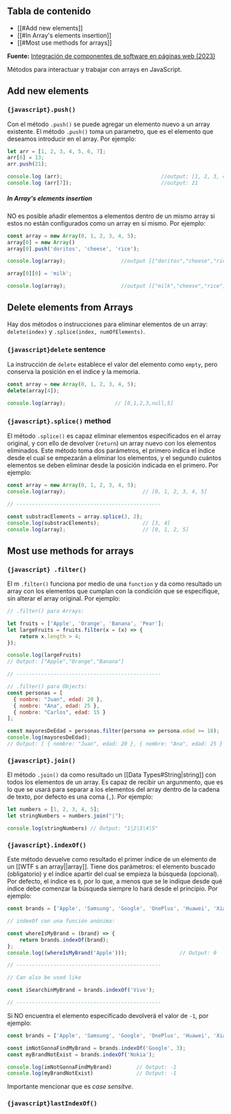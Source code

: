 ## **Tabla de contenido**

- [[#Add new elements]]
- [[#In Array's elements insertion]]
- [[#Most use methods for arrays]]

**Fuente:**
[Integración de componentes de software en páginas web (2023)](https://www.ra-ma.es/libro/mf0951-2-integracion-de-componentes-software-en-paginas-web_148555/)

Métodos para interactuar y trabajar con arrays en JavaScript. 
## Add new elements

### `{javascript}.push()`
Con el método `.push()` se puede agregar un elemento nuevo a un array existente. El método `.push()` toma un parametro, que es el elemento que deseamos introducir en el array. Por ejemplo:

```javascript
let arr = [1, 2, 3, 4, 5, 6, 7];
arr[6] = 13;
arr.push(21);

console.log (arr);                                //output: [1, 2, 3, 4, 5, 13, 7, 21]
console.log (arr[7]);                             //output: 21
```

##### In Array's elements insertion
NO es posible añadir elementos a elementos dentro de un mismo array si estos no están configurados como un array en sí mismo. Por ejemplo: 

```javascript
const array = new Array(0, 1, 2, 3, 4, 5);
array[0] = new Array()
array[0].push('doritos', 'cheese', 'rice');

console.log(array);                  //output [["doritos","cheese","rice"],1,2,3,4,5]

array[0][0] = 'milk';

console.log(array);                  //output [["milk","cheese","rice"],1,2,3,4,5]
```

## Delete elements from Arrays
Hay dos métodos o instrucciones para eliminar elementos de un array: `delete(index)` y `.splice(index, numOfElements)`. 

### `{javascript}delete` sentence
La instrucción de  `delete` establece el valor del elemento como `empty`, pero conserva la posición en el índice y la memoria.

```javascript
const array = new Array(0, 1, 2, 3, 4, 5);
delete(array[4]);

console.log(array);                // [0,1,2,3,null,5]
```

### `{javascript}.splice()` method
El método `.splice()` es capaz eliminar elementos especificados en el array original, y con ello de devolver (`return`) un array nuevo con los elementos eliminados. Este método toma dos parámetros, el primero indica el índice desde el cual se empezarán a eliminar los elementos, y el segundo cuántos elementos se deben eliminar desde la posición indicada en el primero. Por ejemplo: 

```javascript
const array = new Array(0, 1, 2, 3, 4, 5);
console.log(array);                         // [0, 1, 2, 3, 4, 5]

// -----------------------------------------------

const substracElements = array.splice(3, 2);
console.log(substracElements);              // [3, 4]
console.log(array);                         // [0, 1, 2, 5]
```

## Most use methods for arrays

### `{javascript} .filter()`
El m `.filter()` funciona por medio de una `function` y da como resultado un array con los elementos que cumplan con la condición que se específique, sin alterar el array original. Por ejemplo:

```javascript
// .filter() para Arrays:

let fruits = ['Apple', 'Orange', 'Banana', 'Pear'];
let largeFruits = fruits.filter(x = (x) => {
	return x.length > 4;
});

console.log(largeFruits) 
// Output: ["Apple","Orange","Banana"]

// -----------------------------------------------

// .filter() para Objects: 
const personas = [
  { nombre: "Juan", edad: 20 },
  { nombre: "Ana", edad: 25 },
  { nombre: "Carlos", edad: 15 }
];

const mayoresDeEdad = personas.filter(persona => persona.edad >= 18);
console.log(mayoresDeEdad);
// Output: [ { nombre: "Juan", edad: 20 }, { nombre: "Ana", edad: 25 } ]
```

### `{javascript}.join()`
El método `.join()` da como resultado un [[Data Types#String|string]] con todos los elementos de un array. Es capaz de recibir un argunmento, que es lo que se usará para separar a los elementos del array dentro de la cadena de texto, por defecto es una coma (`,`). Por ejemplo:

```javascript
let numbers = [1, 2, 3, 4, 5];
let stringNumbers = numbers.join("|");

console.log(stringNumbers) // Output: "1|2|3|4|5"
```

### `{javascript}.indexOf()`

Este método devuelve como resultado el primer índice de un elemento de un [[WTF s an array||array]]. Tiene dos parámetros: el elemento buscado (obligatorio) y el índice apartir del cual se empieza la búsqueda (opcional). Por defecto, el índice es `0`, por lo que, a menos que se le indique desde qué índice debe comenzar la búsqueda siempre lo hará desde el principio. Por ejemplo:

```javascript
const brands = ['Apple', 'Samsung', 'Google', 'OnePlus', 'Huawei', 'Xiaomi', 'Oppo', 'Vivo'];

// indexOf con una función anónima: 

const whereIsMyBrand = (brand) => {
    return brands.indexOf(brand);
};
console.log((whereIsMyBrand('Apple')));                 // Output: 0

// -----------------------------------------------

// Can also be used like

const iSearchinMyBrand = brands.indexOf('Vivo');

// -----------------------------------------------

```

Si NO encuentra el elemento específicado devolverá el valor de `-1`, por ejemplo:

```javascript
const brands = ['Apple', 'Samsung', 'Google', 'OnePlus', 'Huawei', 'Xiaomi', 'Oppo', 'Vivo'];

const imNotGonnaFindMyBrand = brands.indexOf('Google', 3);
const myBrandNotExist = brands.indexOf('Nokia');

console.log(imNotGonnaFindMyBrand)        // Output: -1
console.log(myBrandNotExist)              // Output: -1
```

Importante mencionar que es *case sensitve*. 

### `{javascript}lastIndexOf()`

